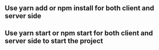 ## Use yarn add or npm install for both client and server side

## Use yarn start or npm start for both client and server side to start the project
